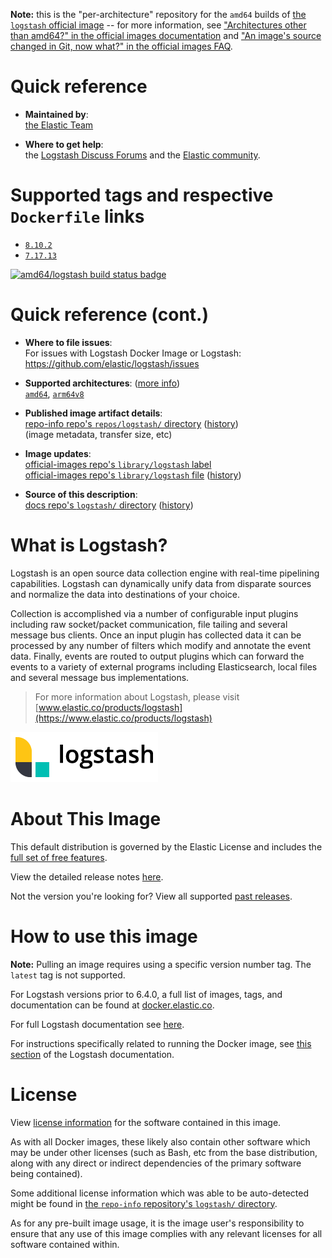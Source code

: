 <!--

********************************************************************************

WARNING:

    DO NOT EDIT "logstash/README.md"

    IT IS AUTO-GENERATED

    (from the other files in "logstash/" combined with a set of templates)

********************************************************************************

-->

**Note:** this is the "per-architecture" repository for the `amd64` builds of [the `logstash` official image](https://hub.docker.com/_/logstash) -- for more information, see ["Architectures other than amd64?" in the official images documentation](https://github.com/docker-library/official-images#architectures-other-than-amd64) and ["An image's source changed in Git, now what?" in the official images FAQ](https://github.com/docker-library/faq#an-images-source-changed-in-git-now-what).

# Quick reference

-	**Maintained by**:  
	[the Elastic Team](https://github.com/elastic/logstash)

-	**Where to get help**:  
	the [Logstash Discuss Forums](https://discuss.elastic.co/c/logstash) and the [Elastic community](https://www.elastic.co/community).

# Supported tags and respective `Dockerfile` links

-	[`8.10.2`](https://github.com/docker-library/logstash/blob/a42629bc1187f17e6955ad4d887b3c5f0f23081f/8/Dockerfile)
-	[`7.17.13`](https://github.com/docker-library/logstash/blob/a6039d10cfa0f21d86c08f473b9a18c6b94be352/7/Dockerfile)

[![amd64/logstash build status badge](https://img.shields.io/jenkins/s/https/doi-janky.infosiftr.net/job/multiarch/job/amd64/job/logstash.svg?label=amd64/logstash%20%20build%20job)](https://doi-janky.infosiftr.net/job/multiarch/job/amd64/job/logstash/)

# Quick reference (cont.)

-	**Where to file issues**:  
	For issues with Logstash Docker Image or Logstash: https://github.com/elastic/logstash/issues

-	**Supported architectures**: ([more info](https://github.com/docker-library/official-images#architectures-other-than-amd64))  
	[`amd64`](https://hub.docker.com/r/amd64/logstash/), [`arm64v8`](https://hub.docker.com/r/arm64v8/logstash/)

-	**Published image artifact details**:  
	[repo-info repo's `repos/logstash/` directory](https://github.com/docker-library/repo-info/blob/master/repos/logstash) ([history](https://github.com/docker-library/repo-info/commits/master/repos/logstash))  
	(image metadata, transfer size, etc)

-	**Image updates**:  
	[official-images repo's `library/logstash` label](https://github.com/docker-library/official-images/issues?q=label%3Alibrary%2Flogstash)  
	[official-images repo's `library/logstash` file](https://github.com/docker-library/official-images/blob/master/library/logstash) ([history](https://github.com/docker-library/official-images/commits/master/library/logstash))

-	**Source of this description**:  
	[docs repo's `logstash/` directory](https://github.com/docker-library/docs/tree/master/logstash) ([history](https://github.com/docker-library/docs/commits/master/logstash))

# What is Logstash?

Logstash is an open source data collection engine with real-time pipelining capabilities. Logstash can dynamically unify data from disparate sources and normalize the data into destinations of your choice.

Collection is accomplished via a number of configurable input plugins including raw socket/packet communication, file tailing and several message bus clients. Once an input plugin has collected data it can be processed by any number of filters which modify and annotate the event data. Finally, events are routed to output plugins which can forward the events to a variety of external programs including Elasticsearch, local files and several message bus implementations.

> For more information about Logstash, please visit [www.elastic.co/products/logstash](https://www.elastic.co/products/logstash)

![logo](https://raw.githubusercontent.com/docker-library/docs/0ec96bc990cb13028308932386c3820d0de5d3c1/logstash/logo.png)

# About This Image

This default distribution is governed by the Elastic License and includes the [full set of free features](https://www.elastic.co/subscriptions).

View the detailed release notes [here](https://www.elastic.co/guide/en/logstash/current/releasenotes.html).

Not the version you're looking for? View all supported [past releases](https://www.docker.elastic.co).

# How to use this image

**Note:** Pulling an image requires using a specific version number tag. The `latest` tag is not supported.

For Logstash versions prior to 6.4.0, a full list of images, tags, and documentation can be found at [docker.elastic.co](https://www.docker.elastic.co/).

For full Logstash documentation see [here](https://www.elastic.co/guide/en/logstash/current/index.html).

For instructions specifically related to running the Docker image, see [this section](https://www.elastic.co/guide/en/logstash/current/docker-config.html) of the Logstash documentation.

# License

View [license information](https://github.com/elastic/logstash/blob/6.4/licenses/ELASTIC-LICENSE.txt) for the software contained in this image.

As with all Docker images, these likely also contain other software which may be under other licenses (such as Bash, etc from the base distribution, along with any direct or indirect dependencies of the primary software being contained).

Some additional license information which was able to be auto-detected might be found in [the `repo-info` repository's `logstash/` directory](https://github.com/docker-library/repo-info/tree/master/repos/logstash).

As for any pre-built image usage, it is the image user's responsibility to ensure that any use of this image complies with any relevant licenses for all software contained within.

